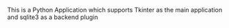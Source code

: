 This is a Python Application which supports Tkinter as the main application and sqlite3 as a backend plugin

